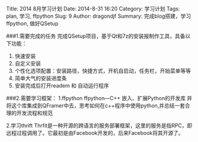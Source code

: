 Title: 2014 8月学习计划
Date: 2014-8-31 16:20
Category: 学习计划
Tags: plan, 学习, ffpython
Slug: 9
Author: dragondjf
Summary: 完成blog搭建，学习ffpython, 做好QSetup

###1.需要完成的任务
完成QSetup项目，基于Qt和7z的安装报制作工具，具备以下功能：  
1. 快速安装   
2. 自定义安装  
3. 个性化选项配置：安装路径，快捷方式，开机自启动，任务栏，开始菜单等等  
4. 简单大气的安装进度条  
5. 安装完成后打开readem 和 自动运行程序  

###2.需要学习框架：
1.ffpython 
    ffpython—C++ 嵌入、扩展Python的开发库
    并将这个库集成到QFramer中去，思考如何在c++程序中使用python,并总结一套合理的开发流程和规范

2.学习thrift 
    Thrfit是一种开源的跨语言的服务部署框架，这里的服务是指RPC，即远程过程调用了。它最初是由Facebook开发的，后来Facebook将其开源了。


